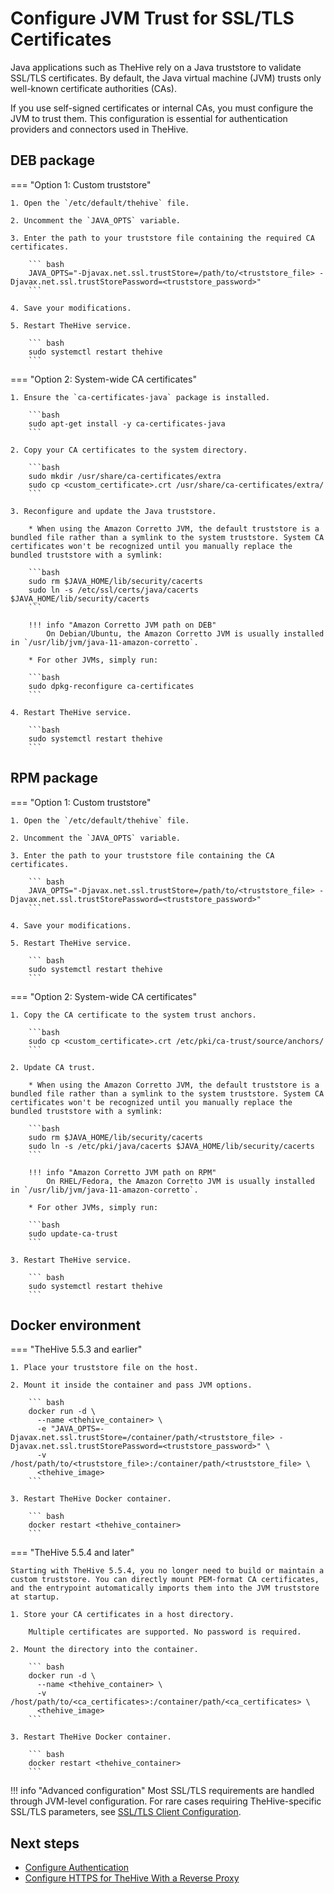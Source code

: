 # Configure JVM Trust for SSL/TLS Certificates

Java applications such as TheHive rely on a Java truststore to validate SSL/TLS certificates. By default, the Java virtual machine (JVM) trusts only well-known certificate authorities (CAs).

If you use self-signed certificates or internal CAs, you must configure the JVM to trust them. This configuration is essential for authentication providers and connectors used in TheHive.

## DEB package

=== "Option 1: Custom truststore"

    1. Open the `/etc/default/thehive` file.

    2. Uncomment the `JAVA_OPTS` variable.

    3. Enter the path to your truststore file containing the required CA certificates.

        ``` bash
        JAVA_OPTS="-Djavax.net.ssl.trustStore=/path/to/<truststore_file> -Djavax.net.ssl.trustStorePassword=<truststore_password>"
        ```

    4. Save your modifications.

    5. Restart TheHive service.

        ``` bash
        sudo systemctl restart thehive
        ```

=== "Option 2: System-wide CA certificates"

    1. Ensure the `ca-certificates-java` package is installed.

        ```bash
        sudo apt-get install -y ca-certificates-java
        ```
    
    2. Copy your CA certificates to the system directory.

        ```bash
        sudo mkdir /usr/share/ca-certificates/extra
        sudo cp <custom_certificate>.crt /usr/share/ca-certificates/extra/
        ```

    3. Reconfigure and update the Java truststore.

        * When using the Amazon Corretto JVM, the default truststore is a bundled file rather than a symlink to the system truststore. System CA certificates won't be recognized until you manually replace the bundled truststore with a symlink:

        ```bash
        sudo rm $JAVA_HOME/lib/security/cacerts
        sudo ln -s /etc/ssl/certs/java/cacerts $JAVA_HOME/lib/security/cacerts
        ```

        !!! info "Amazon Corretto JVM path on DEB"
            On Debian/Ubuntu, the Amazon Corretto JVM is usually installed in `/usr/lib/jvm/java-11-amazon-corretto`.

        * For other JVMs, simply run:

        ```bash
        sudo dpkg-reconfigure ca-certificates
        ```
        
    4. Restart TheHive service.

        ```bash
        sudo systemctl restart thehive
        ```

## RPM package

=== "Option 1: Custom truststore"

    1. Open the `/etc/default/thehive` file.

    2. Uncomment the `JAVA_OPTS` variable.

    3. Enter the path to your truststore file containing the CA certificates.

        ``` bash
        JAVA_OPTS="-Djavax.net.ssl.trustStore=/path/to/<truststore_file> -Djavax.net.ssl.trustStorePassword=<truststore_password>"
        ```

    4. Save your modifications.

    5. Restart TheHive service.

        ``` bash
        sudo systemctl restart thehive
        ```

=== "Option 2: System-wide CA certificates"

    1. Copy the CA certificate to the system trust anchors.

        ```bash
        sudo cp <custom_certificate>.crt /etc/pki/ca-trust/source/anchors/
        ```

    2. Update CA trust.

        * When using the Amazon Corretto JVM, the default truststore is a bundled file rather than a symlink to the system truststore. System CA certificates won't be recognized until you manually replace the bundled truststore with a symlink:

        ```bash
        sudo rm $JAVA_HOME/lib/security/cacerts
        sudo ln -s /etc/pki/java/cacerts $JAVA_HOME/lib/security/cacerts
        ```

        !!! info "Amazon Corretto JVM path on RPM"
            On RHEL/Fedora, the Amazon Corretto JVM is usually installed in `/usr/lib/jvm/java-11-amazon-corretto`.

        * For other JVMs, simply run:

        ```bash
        sudo update-ca-trust
        ```

    3. Restart TheHive service.

        ``` bash
        sudo systemctl restart thehive
        ```

## Docker environment

=== "TheHive 5.5.3 and earlier"

    1. Place your truststore file on the host.

    2. Mount it inside the container and pass JVM options.

        ``` bash
        docker run -d \
          --name <thehive_container> \
          -e "JAVA_OPTS=-Djavax.net.ssl.trustStore=/container/path/<truststore_file> -Djavax.net.ssl.trustStorePassword=<truststore_password>" \
          -v /host/path/to/<truststore_file>:/container/path/<truststore_file> \
          <thehive_image>
        ```

    3. Restart TheHive Docker container.

        ``` bash
        docker restart <thehive_container>
        ```

=== "TheHive 5.5.4 and later"

    Starting with TheHive 5.5.4, you no longer need to build or maintain a custom truststore. You can directly mount PEM-format CA certificates, and the entrypoint automatically imports them into the JVM truststore at startup.

    1. Store your CA certificates in a host directory.

        Multiple certificates are supported. No password is required.

    2. Mount the directory into the container.

        ``` bash
        docker run -d \
          --name <thehive_container> \
          -v /host/path/to/<ca_certificates>:/container/path/<ca_certificates> \
          <thehive_image>
        ```

    3. Restart TheHive Docker container.

        ``` bash
        docker restart <thehive_container>
        ```

!!! info "Advanced configuration"
    Most SSL/TLS requirements are handled through JVM-level configuration. For rare cases requiring TheHive-specific SSL/TLS parameters, see [SSL/TLS Client Configuration](ssl-thehive-configuration-settings.md).

<h2>Next steps</h2>

* [Configure Authentication](../../administration/authentication/configure-authentication.md)
* [Configure HTTPS for TheHive With a Reverse Proxy](configure-https-reverse-proxy.md)
